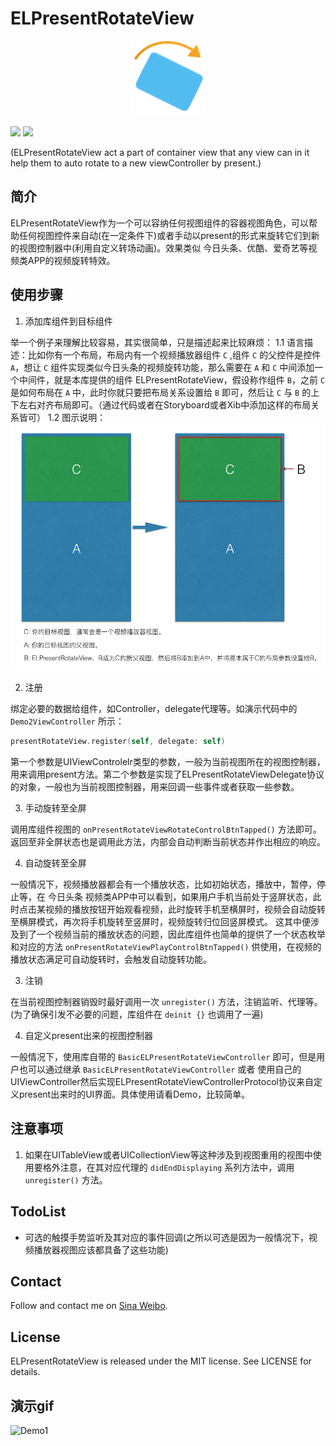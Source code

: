 # ELPresentRotateView
<p align="center">
<img src="https://github.com/emmet7life/ELPresentRotateView/blob/master/appIcon.png" alt="ELPresentRotateView" title="ELPresentRotateView" width="120" />
</p>
<p>
<img src="https://img.shields.io/badge/build-passing-brightgreen.svg" />
<img src="https://img.shields.io/badge/license-MIT-lightgrey.svg" />
</p>

(ELPresentRotateView act a part of container view that any view can in it help them to auto rotate to a new viewController by present.)

## 简介
ELPresentRotateView作为一个可以容纳任何视图组件的容器视图角色，可以帮助任何视图控件来自动(在一定条件下)或者手动以present的形式来旋转它们到新的视图控制器中(利用自定义转场动画)。效果类似 今日头条、优酷、爱奇艺等视频类APP的视频旋转特效。


## 使用步骤
1. 添加库组件到目标组件

举一个例子来理解比较容易，其实很简单，只是描述起来比较麻烦：
1.1 语言描述：比如你有一个布局，布局内有一个视频播放器组件 `C` ,组件 `C` 的父控件是控件 `A`，想让 `C` 组件实现类似今日头条的视频旋转功能，那么需要在 `A` 和 `C` 中间添加一个中间件，就是本库提供的组件 ELPresentRotateView，假设称作组件 `B`，之前 `C` 是如何布局在 `A` 中，此时你就只要把布局关系设置给 `B` 即可，然后让 `C` 与 `B` 的上下左右对齐布局即可。（通过代码或者在Storyboard或者Xib中添加这样的布局关系皆可）
1.2 图示说明：
![如何将ELPresentRotateView嵌入到现有布局](https://github.com/emmet7life/ELPresentRotateView/blob/master/use_wrap_view_hierarchy.png)

2. 注册

绑定必要的数据给组件，如Controller，delegate代理等。如演示代码中的 `Demo2ViewController` 所示：
```swift
presentRotateView.register(self, delegate: self)
```
第一个参数是UIViewControlelr类型的参数，一般为当前视图所在的视图控制器，用来调用present方法。第二个参数是实现了ELPresentRotateViewDelegate协议的对象，一般也为当前视图控制器，用来回调一些事件或者获取一些参数。

3. 手动旋转至全屏

调用库组件视图的 `onPresentRotateViewRotateControlBtnTapped()` 方法即可。返回至非全屏状态也是调用此方法，内部会自动判断当前状态并作出相应的响应。

4. 自动旋转至全屏

一般情况下，视频播放器都会有一个播放状态，比如初始状态，播放中，暂停，停止等，在 今日头条 视频类APP中可以看到，如果用户手机当前处于竖屏状态，此时点击某视频的播放按钮开始观看视频，此时旋转手机至横屏时，视频会自动旋转至横屏模式，再次将手机旋转至竖屏时，视频旋转归位回竖屏模式。
这其中便涉及到了一个视频当前的播放状态的问题，因此库组件也简单的提供了一个状态枚举和对应的方法 `onPresentRotateViewPlayControlBtnTapped()` 供使用，在视频的播放状态满足可自动旋转时，会触发自动旋转功能。

3. 注销

在当前视图控制器销毁时最好调用一次 `unregister()` 方法，注销监听、代理等。(为了确保引发不必要的问题，库组件在 `deinit {}` 也调用了一遍)

4. 自定义present出来的视图控制器

一般情况下，使用库自带的 `BasicELPresentRotateViewController` 即可，但是用户也可以通过继承 `BasicELPresentRotateViewController` 或者 使用自己的UIViewController然后实现ELPresentRotateViewControllerProtocol协议来自定义present出来时的UI界面。具体使用请看Demo，比较简单。


## 注意事项
1. 如果在UITableView或者UICollectionView等这种涉及到视图重用的视图中使用要格外注意，在其对应代理的 `didEndDisplaying` 系列方法中，调用 `unregister()` 方法。


## TodoList
* 可选的触摸手势监听及其对应的事件回调(之所以可选是因为一般情况下，视频播放器视图应该都具备了这些功能)

## Contact
Follow and contact me on [Sina Weibo](http://weibo.com/chenjianli1988). 

## License
ELPresentRotateView is released under the MIT license. See LICENSE for details.

## 演示gif
![Demo1](https://github.com/emmet7life/ELPresentRotateView/blob/master/Demo1.gif "Demo1")

